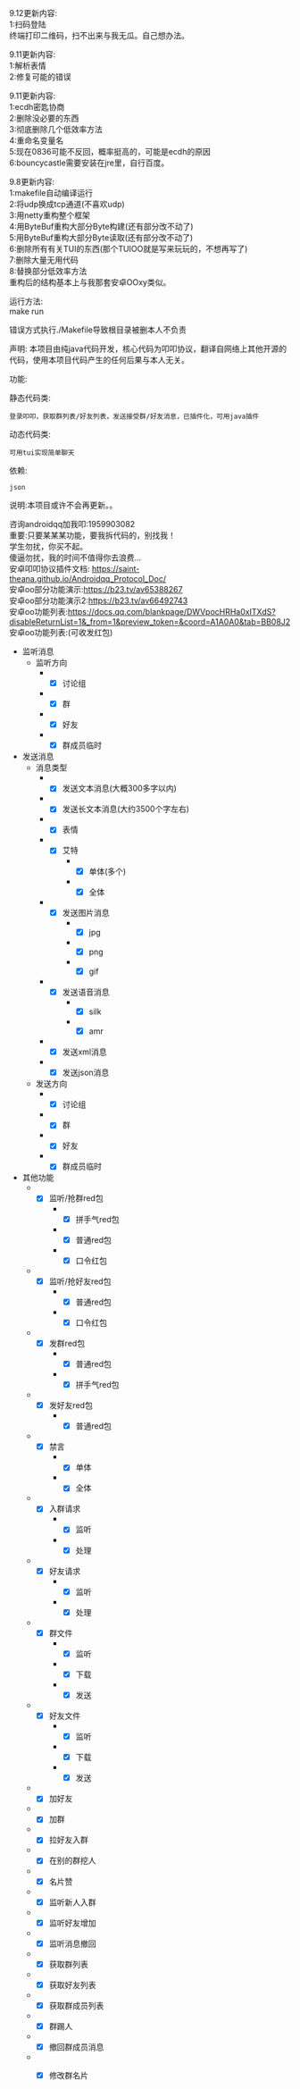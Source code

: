 9.12更新内容:<br>
1:扫码登陆<br>
终端打印二维码，扫不出来与我无瓜。自己想办法。

9.11更新内容:<br>
1:解析表情<br>
2:修复可能的错误

9.11更新内容:<br>
1:ecdh密匙协商<br>
2:删除没必要的东西<br>
3:彻底删除几个低效率方法<br>
4:重命名变量名<br>
5:现在0836可能不反回，概率挺高的，可能是ecdh的原因<br>
6:bouncycastle需要安装在jre里，自行百度。

9.8更新内容:<br>
1:makefile自动编译运行<br>
2:将udp换成tcp通道(不喜欢udp)<br>
3:用netty重构整个框架<br>
4:用ByteBuf重构大部分Byte构建(还有部分改不动了)<br>
5:用ByteBuf重构大部分Byte读取(还有部分改不动了)<br>
6:删除所有有关TUI的东西(那个TUIOO就是写来玩玩的，不想再写了)<br>
7:删除大量无用代码<br>
8:替换部分低效率方法<br>
重构后的结构基本上与我那套安卓OOxy类似。

运行方法:<br>
make run

错误方式执行./Makefile导致根目录被删本人不负责

声明:
本项目由纯java代码开发，核心代码为叩叩协议，翻译自网络上其他开源的代码，使用本项目代码产生的任何后果与本人无关。

功能:

  静态代码类:

    登录叩叩，获取群列表/好友列表，发送接受群/好友消息，已插件化，可用java插件
  动态代码类:

    可用tui实现简单聊天

依赖:

    json


说明:本项目或许不会再更新。。

咨询androidqq加我叩:1959903082<br>
重要:只要某某某功能，要我拆代码的，别找我！<br>
学生勿扰，你买不起。<br>
傻逼勿扰，我的时间不值得你去浪费...<br>
安卓叩叩协议插件文档:
https://saint-theana.github.io/Androidqq_Protocol_Doc/<br>
安卓oo部分功能演示:https://b23.tv/av65388267<br>
安卓oo部分功能演示2:https://b23.tv/av66492743<br>
安卓oo功能列表:https://docs.qq.com/blankpage/DWVpocHRHa0xITXdS?disableReturnList=1&_from=1&preview_token=&coord=A1A0A0&tab=BB08J2<br>
安卓oo功能列表:(可收发红包)
* 监听消息
    * 监听方向
        * - [x] 讨论组
        * - [x] 群
        * - [x] 好友
        * - [x] 群成员临时

* 发送消息
    * 消息类型
        * - [x] 发送文本消息(大概300多字以内)
        * - [x] 发送长文本消息(大约3500个字左右)
        * - [x] 表情
        * - [x] 艾特
            * - [x] 单体(多个)
            * - [x] 全体
        * - [x] 发送图片消息
            * - [x] jpg
            * - [x] png
            * - [x] gif
        * - [x] 发送语音消息
            * - [x] silk
            * - [x] amr
        * - [x] 发送xml消息
        * - [x] 发送json消息
    * 发送方向
        * - [x] 讨论组
        * - [x] 群
        * - [x] 好友
        * - [x] 群成员临时
        
* 其他功能
    * - [x] 监听/抢群red包
        * - [x] 拼手气red包
        * - [x] 普通red包
        * - [x] 口令红包
    * - [x] 监听/抢好友red包
        * - [x] 普通red包
        * - [x] 口令红包
    * - [x] 发群red包
        * - [x] 普通red包
        * - [x] 拼手气red包
    * - [x] 发好友red包
        * - [x] 普通red包
    * - [x] 禁言
        * - [x] 单体
        * - [x] 全体
    * - [x] 入群请求
        * - [x] 监听
        * - [x] 处理
    * - [x] 好友请求
        * - [x] 监听
        * - [x] 处理
    * - [x] 群文件
        * - [x] 监听
        * - [x] 下载
        * - [x] 发送
    * - [x] 好友文件
        * - [x] 监听
        * - [x] 下载
        * - [x] 发送
    * - [x] 加好友
    * - [x] 加群
    * - [x] 拉好友入群
    * - [x] 在别的群挖人
    * - [x] 名片赞
    * - [x] 监听新人入群
    * - [x] 监听好友增加
    * - [x] 监听消息撤回
    * - [x] 获取群列表
    * - [x] 获取好友列表
    * - [x] 获取群成员列表
    * - [x] 群踢人
    * - [x] 撤回群成员消息
    * - [x] 修改群名片


